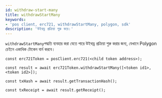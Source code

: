 ```yaml
---
id: withdraw-start-many
title: withdrawStartMany
keywords:
- 'pos client, erc721, withdrawStartMany, polygon, sdk'
description: 'উইথড্র প্রক্রিয়া শুরু করে।'
---
```


`withdrawStartMany`পদ্ধতি ব্যবহার করা যেতে পারে উইথড্র প্রক্রিয়া শুরু করার জন্য, যেখানে Polygon চেইনে একাধিক টোকেন বার্ন করবে।

```
const erc721Token = posClient.erc721(<child token address>);

const result = await erc721Token.withdrawStartMany([<token id1>, <token id2>]);

const txHash = await result.getTransactionHash();

const txReceipt = await result.getReceipt();

```
